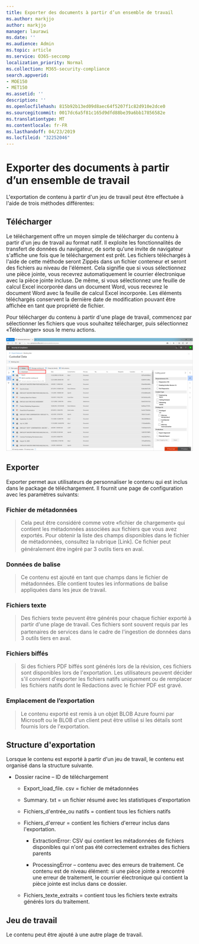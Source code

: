 ```yaml
---
title: Exporter des documents à partir d’un ensemble de travail
ms.author: markjjo
author: markjjo
manager: laurawi
ms.date: ''
ms.audience: Admin
ms.topic: article
ms.service: O365-seccomp
localization_priority: Normal
ms.collection: M365-security-compliance
search.appverid:
- MOE150
- MET150
ms.assetid: ''
description: ''
ms.openlocfilehash: 815b92b13ed09d8aec64f5207f1c82d910e2dce0
ms.sourcegitcommit: 0017dc6a5f81c165d9dfd88be39a6bb17856582e
ms.translationtype: MT
ms.contentlocale: fr-FR
ms.lasthandoff: 04/23/2019
ms.locfileid: "32252046"
---
```

# <a name="export-documents-from-a-working-set"></a>Exporter des documents à partir d’un ensemble de travail

L'exportation de contenu à partir d'un jeu de travail peut être effectuée à l'aide de trois méthodes différentes:

## <a name="download"></a>Télécharger

Le téléchargement offre un moyen simple de télécharger du contenu à partir d'un jeu de travail au format natif. Il exploite les fonctionnalités de transfert de données du navigateur, de sorte qu'une invite de navigateur s'affiche une fois que le téléchargement est prêt. Les fichiers téléchargés à l'aide de cette méthode seront Zippés dans un fichier conteneur et seront des fichiers au niveau de l'élément. Cela signifie que si vous sélectionnez une pièce jointe, vous recevrez automatiquement le courrier électronique avec la pièce jointe incluse. De même, si vous sélectionnez une feuille de calcul Excel incorporée dans un document Word, vous recevrez le document Word avec la feuille de calcul Excel incorporée. Les éléments téléchargés conservent la dernière date de modification pouvant être affichée en tant que propriété de fichier.

Pour télécharger du contenu à partir d'une plage de travail, commencez par sélectionner les fichiers que vous souhaitez télécharger, puis sélectionnez «Télécharger» sous le menu actions.

![Capture d'écran d'une description d'ordinateur générée automatiquement](../media/eDiscoDownload.png)

## <a name="export"></a>Exporter

Exporter permet aux utilisateurs de personnaliser le contenu qui est inclus dans le package de téléchargement. Il fournit une page de configuration avec les paramètres suivants:

### <a name="metadata-file"></a>Fichier de métadonnées

> Cela peut être considéré comme votre «fichier de chargement» qui contient les métadonnées associées aux fichiers que vous avez exportés. Pour obtenir la liste des champs disponibles dans le fichier de métadonnées, consultez la rubrique \[Link\]. Ce fichier peut généralement être ingéré par 3<sup></sup> outils tiers en aval.

### <a name="tag-data"></a>Données de balise

> Ce contenu est ajouté en tant que champs dans le fichier de métadonnées. Elle contient toutes les informations de balise appliquées dans les jeux de travail.

### <a name="text-files"></a>Fichiers texte

> Des fichiers texte peuvent être générés pour chaque fichier exporté à partir d'une plage de travail. Ces fichiers sont souvent requis par les partenaires de services dans le cadre de l'ingestion<sup></sup> de données dans 3 outils tiers en aval.

### <a name="redacted-files"></a>Fichiers biffés

> Si des fichiers PDF biffés sont générés lors de la révision, ces fichiers sont disponibles lors de l'exportation. Les utilisateurs peuvent décider s'il convient d'exporter les fichiers natifs uniquement ou de remplacer les fichiers natifs dont le Redactions avec le fichier PDF est gravé.

### <a name="export-location"></a>Emplacement de l’exportation

> Le contenu exporté est remis à un objet BLOB Azure fourni par Microsoft ou le BLOB d'un client peut être utilisé si les détails sont fournis lors de l'exportation.

## <a name="export-structure"></a>Structure d'exportation

Lorsque le contenu est exporté à partir d'un jeu de travail, le contenu est organisé dans la structure suivante.

  - Dossier racine – ID de téléchargement
    
      - Export\_load\_file. csv = fichier de métadonnées
    
      - Summary. txt = un fichier résumé avec les statistiques d'exportation
    
      - Fichiers\_d'entrée\_ou natifs = contient tous les fichiers natifs
    
      - Fichiers\_d'erreur = contient les fichiers d'erreur inclus dans l'exportation.
        
          - ExtractionError: CSV qui contient les métadonnées de fichiers disponibles qui n'ont pas été correctement extraites des fichiers parents
        
          - ProcessingError – contenu avec des erreurs de traitement. Ce contenu est de niveau élément: si une pièce jointe a rencontré une erreur de traitement, le courrier électronique qui contient la pièce jointe est inclus dans ce dossier.
    
      - Fichiers\_texte\_extraits = contient tous les fichiers texte extraits générés lors du traitement.

## <a name="working-set"></a>Jeu de travail

Le contenu peut être ajouté à une autre plage de travail.